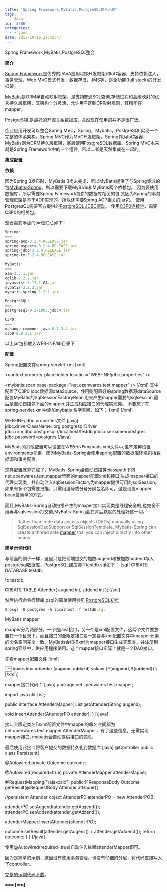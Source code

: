 ```yaml
---
title: 'Spring Framework,MyBatis,PostgreSQL整合示例'
tags:
  - Java
id: '3386'
categories:
  - - java
date: 2013-10-16 22:43:47
---
```


Spring Framework,MyBatis,PostgreSQL整合
<!-- more -->
**简介**

[Spring Framework](http://projects.spring.io/spring-framework/)是优秀的JAVA应用程序开发框架和IoC容器，支持依赖注入，事务管理，Web MVC模式开发，数据存取，JMS等，是全功能(full stack)的开发框架。

[MyBatis](https://code.google.com/p/mybatis/)是ORM半自动映射框架，是支持普通SQL查询,存储过程和高级映射的优秀持久层框架，其架构十分灵活，允许用户定制OR影射规则，其精华在mapper。

[PostgreSQL](http://www.postgresql.org/)是最好的开源关系数据库，虽然现在使用的并不是很广泛。

企业应用开发可以整合Spring MVC，Spring，Mybatis，PostgreSQL实现一个完整的体系架构。Spring MVC作为MVC开发框架，Spring作为IoC容器，
MyBatis则为ORM持久层框架，底层使用PostgreSQL数据库。Spring MVC本来就是Spring Framework中的一个组件，所以二者是天然集成在一起的。

**集成配置**

**依赖**

因为Spring 3发布时，MyBatis 3尚未完成，所以MyBatis提供了与Spring集成的包[MyBatis-Spring](http://mybatis.github.io/spring/)。所以需要下载MyBatis和MyBatis两个依赖包。
因为要使用数据库，所以需要Spring Famework提供的数据库相关的包,又因为Spring的事务管理框架是基于AOP实现的，所以还需要Spring AOP相关的jar包。
使用PostgresQL需要官方提供的[PostgreSQL JDBC驱动](http://jdbc.postgresql.org/)。
使用[C3P0连接池](http://www.mchange.com/projects/c3p0/)，需要C3P0的相关包。

整合需要添加的jar包汇总如下：
```js
Spring:
===
spring-aop-3.2.4.RELEASE.jar
spring-aspects-3.2.4.RELEASE.jar
spring-jdbc-3.2.4.RELEASE.jar
spring-tx-3.2.4.RELEASE.jar

MyBatis:
===
asm-3.3.1.jar
cglib-2.2.2.jar
javassist-3.17.1-GA.jar
mybatis-3.2.3.jar
mybatis-spring-1.2.1.jar

PostgreSQL:
===
postgresql-9.2-1003.jdbc4.jar

C3P0:
===
mchange-commons-java-0.2.3.4.jar
c3p0-0.9.2.1.jar
```

以上jar包都放入WEB-INF/lib目录下

**配置**

Spring配置文件spring-servlet.xml
\[xml\]
 <!-- C3P0 pooled datasource -->
 <bean id="dataSource" class="com.mchange.v2.c3p0.ComboPooledDataSource"
 destroy-method="close">
 <property name="driverClass" value="${jdbc.driverClassName}" />
 <property name="jdbcUrl" value="${jdbc.url}" />
 <property name="user" value="${jdbc.username}" />
 <property name="password" value="${jdbc.password}" />
 </bean>
 <context:property-placeholder location="WEB-INF/jdbc.properties" />

 <!-- SqlSessionFactory for MyBatis -->
 <bean id="sqlSessionFactory" class="org.mybatis.spring.SqlSessionFactoryBean" >
 <property name="dataSource" ref="dataSource" />
 <property name="configLocation" value="WEB-INF/mybatis.xml" />
 </bean>

 <!-- scanning for mappers -->
 <mybatis:scan base-package="net.openwares.test.mapper" />
\[/xml\]
其中配置了C3P0 jdbc数据源dataSource，使用刚配置好的spring数据源dataSource配置MyBatis的SqlSessionFactoryBean,用来产生mapper需要的sqlsession,最后是自动扫描包下面的mapper,并生成相应接口的代理实现类。
不要忘了在spring-servlet.xml中添加mybatis 名字空间，如下：
\[xml\]
<beans xmlns="http://www.springframework.org/schema/beans"
 xmlns:mybatis="http://mybatis.org/schema/mybatis-spring"
 xsi:schemaLocation="
 http://mybatis.org/schema/mybatis-spring
 http://mybatis.org/schema/mybatis-spring.xsd">
\[/xml\]

WEB-INF/jdbc.properties文件
\[java\]
jdbc.driverClassName=org.postgresql.Driver
jdbc.url=jdbc:postgresql://localhost/testdb
jdbc.username=postgres
jdbc.password=postgres
\[/java\]

MyBatis的其他配置可以设置在WEB-INF/mybatis.xml文件中,但不用再设置environments元素，因为MyBatis-Spring会使用spring配置的数据库环境包括数据源和事务配置。

这样配置就算完成了，MyBatis-Spring会自动扫描类classpath下包net.openwares.test.mapper里面的mapper配置xml和接口,生成mapper接口的代理实现类，并自动注入sqlSessionFactory为mapper提供可用的sqlSession。
如果有多个包需要扫描，只需用逗号或分号分隔包名即可。这是设置mapper bean最简单的方式。

而且,MyBatis-Spring自动扫描产生的mapper接口实现类是线程安全的,也完全不用再与sqlsession打交道,MyBatis-Spring会在背后默默的处理好这一切。

> Rather than code data access objects (DAOs) manually using SqlSessionDaoSupport or SqlSessionTemplate, Mybatis-Spring can create a thread safe [mapper](http://mybatis.github.io/spring/mappers.html) that you can inject directly into other beans

**简单示例代码**

与前面的例子一样，这里只是把前端提交的加数augend和被加数addend存入postgresql数据库，PostgreSQL建库脚本testdb.sql如下：
\[sql\]
CREATE DATABASE testdb;

\\c testdb;

CREATE TABLE Attender(
 augend int,
 addend int
);
\[/sql\]

然后执行命令行建库,psql的简单使用参见 [PostgreSQL初步](https://openwares.net/database/postgres_first.html)
```js
$ psql -U postgres -h localhost -f testdb.sql
```

MyBatis mapper

mapper分为两部分，一个是java接口，另一个是xml配置文件，这两个文件要放置在一个目录下，而且接口的全限定接口名一定要与xml配置文件中mapper元素的命名空间完全一致。MyBatis会扫描xml为mapper接口生成实现类，并注册到spring容器中，供应用程序使用。这个mapper接口实际上就是一个DAO接口。

先看mapper配置文件
\[xml\]
<?xml version="1.0" encoding="UTF-8" ?>
<!DOCTYPE mapper
 PUBLIC "-//mybatis.org//DTD Mapper 3.0//EN"
 "http://mybatis.org/dtd/mybatis-3-mapper.dtd">
<mapper namespace="net.openwares.test.mapper.AttenderMapper">
 <select id="selectAttender" parameterType="int" resultType="net.openwares.test.mapper.AttenderPO">
 select * from attender where augend = #{augend}
 </select>
 <insert id="insertAttender" parameterType="net.openwares.test.mapper.AttenderPO">
 insert into attender (augend, addend) values (#{augend},#{addend})
 </insert>
</mapper>
\[/xml\]

mapper接口代码：
\[java\]
package net.openwares.test.mapper;

import java.util.List;

public interface AttenderMapper{
 List<AttenderPO> getAttender(String augend);

 void insertAttender(AttenderPO attender);
}
\[/java\]

接口全限定类名和xml配置文件中mapper的命名空间都为net.openwares.test.mapper.AttenderMapper，有了这些信息，无需实现mapper接口,
mybatis会自动提供接口的实现。

最后使用此接口将客户提交的数据持久化到数据库
\[java\]
@Controller
public class Persistent{

 @Autowired
 private Outcome outcome;

 @Autowired(required=true)
 private AttenderMapper attenderMapper;

 @RequestMapping("/ajaxcalc")
 public @ResponseBody Outcome getResult(@RequestBody Attender attender){

 //persistent Attender object
 AttenderPO attenderPO = new AttenderPO();

 attenderPO.setAugend(attender.getAugend());
 attenderPO.setAddend(attender.getAddend());

 attenderMapper.insertAttender(attenderPO);

 outcome.setResult(attender.getAugend() + attender.getAddend());
 return outcome;
 }
}
\[/java\]

使用@Autowired(required=true)自动注入依赖attenderMapper即可。

因为是简单的示例，这里没有使用事务管理，也没有仔细的分层，将代码直接写入了controller。

[完整的示例代码下载](/downloads/persistent.war)。

**\===
\[erq\]**